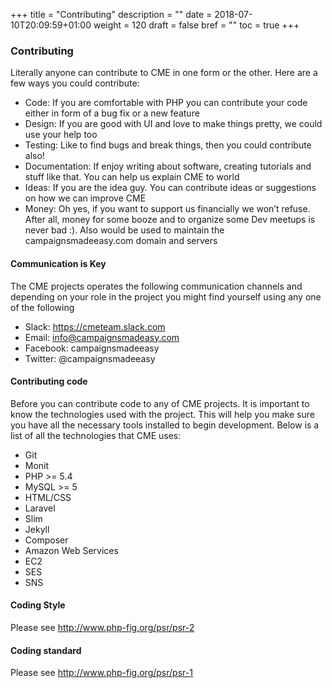 +++
title = "Contributing"
description = ""
date = 2018-07-10T20:09:59+01:00
weight = 120
draft = false
bref = ""
toc = true
+++

### Contributing

Literally anyone can contribute to CME in one form or the other. Here are a few ways you could contribute:

- Code: If you are comfortable with PHP you can contribute your code either in form of a bug fix or a new feature
- Design: If you are good with UI and love to make things pretty, we could use your help too
- Testing: Like to find bugs and break things, then you could contribute also!
- Documentation: If enjoy writing about software, creating tutorials and stuff like that. You can help us explain CME to world
- Ideas: If you are the idea guy. You can contribute ideas or suggestions on how we can improve CME
- Money: Oh yes, if you want to support us financially we won’t refuse. After all, money for some booze and to organize some Dev meetups is never bad :). Also would be used to maintain the campaignsmadeeasy.com domain and servers

#### Communication is Key

The CME projects operates the following communication channels and depending on your role in the project you might find yourself using any one of the following

- Slack: https://cmeteam.slack.com
- Email: info@campaignsmadeasy.com
- Facebook: campaignsmadeeasy
- Twitter: @campaignsmadeeasy

#### Contributing code

Before you can contribute code to any of CME projects. It is important to know the technologies used with the project. This will help you make sure you have all the necessary tools installed to begin development. Below is a list of all the technologies that CME uses:

- Git
- Monit
- PHP >= 5.4
- MySQL >= 5
- HTML/CSS
- Laravel
- Slim
- Jekyll
- Composer
- Amazon Web Services
- EC2
- SES
- SNS

#### Coding Style

Please see http://www.php-fig.org/psr/psr-2

#### Coding standard

Please see http://www.php-fig.org/psr/psr-1
